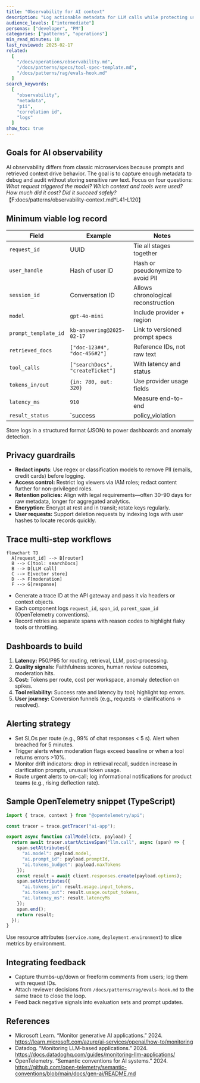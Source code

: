```yaml
---
title: "Observability for AI context"
description: "Log actionable metadata for LLM calls while protecting user privacy and enabling traceability across tools."
audience_levels: ["intermediate"]
personas: ["developer", "PM"]
categories: ["patterns", "operations"]
min_read_minutes: 10
last_reviewed: 2025-02-17
related:
  [
    "/docs/operations/observability.md",
    "/docs/patterns/specs/tool-spec-template.md",
    "/docs/patterns/rag/evals-hook.md"
  ]
search_keywords:
  [
    "observability",
    "metadata",
    "pii",
    "correlation id",
    "logs"
  ]
show_toc: true
---
```


## Goals for AI observability

AI observability differs from classic microservices because prompts and retrieved context drive behavior. The goal is to capture enough metadata to debug and audit without storing sensitive raw text. Focus on four questions: *What request triggered the model? Which context and tools were used? How much did it cost? Did it succeed safely?*【F:docs/patterns/observability-context.md†L41-L120】

## Minimum viable log record

| Field | Example | Notes |
| --- | --- | --- |
| `request_id` | UUID | Tie all stages together |
| `user_handle` | Hash of user ID | Hash or pseudonymize to avoid PII |
| `session_id` | Conversation ID | Allows chronological reconstruction |
| `model` | `gpt-4o-mini` | Include provider + region |
| `prompt_template_id` | `kb-answering@2025-02-17` | Link to versioned prompt specs |
| `retrieved_docs` | `["doc-123#4", "doc-456#2"]` | Reference IDs, not raw text |
| `tool_calls` | `["searchDocs", "createTicket"]` | With latency and status |
| `tokens_in/out` | `{in: 780, out: 320}` | Use provider usage fields |
| `latency_ms` | `910` | Measure end-to-end |
| `result_status` | `success | policy_violation | tool_error` | Normalize enums |

Store logs in a structured format (JSON) to power dashboards and anomaly detection.

## Privacy guardrails

- **Redact inputs**: Use regex or classification models to remove PII (emails, credit cards) before logging.
- **Access control:** Restrict log viewers via IAM roles; redact content further for non-privileged roles.
- **Retention policies:** Align with legal requirements—often 30–90 days for raw metadata, longer for aggregated analytics.
- **Encryption:** Encrypt at rest and in transit; rotate keys regularly.
- **User requests:** Support deletion requests by indexing logs with user hashes to locate records quickly.

## Trace multi-step workflows

```mermaid
flowchart TD
  A[request_id] --> B[router]
  B --> C[tool: searchDocs]
  B --> D[LLM call]
  C --> E[vector store]
  D --> F[moderation]
  F --> G[response]
```

- Generate a trace ID at the API gateway and pass it via headers or context objects.
- Each component logs `request_id`, `span_id`, `parent_span_id` (OpenTelemetry conventions).
- Record retries as separate spans with reason codes to highlight flaky tools or throttling.

## Dashboards to build

1. **Latency:** P50/P95 for routing, retrieval, LLM, post-processing.
2. **Quality signals:** Faithfulness scores, human review outcomes, moderation hits.
3. **Cost:** Tokens per route, cost per workspace, anomaly detection on spikes.
4. **Tool reliability:** Success rate and latency by tool; highlight top errors.
5. **User journey:** Conversion funnels (e.g., requests → clarifications → resolved).

## Alerting strategy

- Set SLOs per route (e.g., 99% of chat responses < 5 s). Alert when breached for 5 minutes.
- Trigger alerts when moderation flags exceed baseline or when a tool returns errors >10%.
- Monitor drift indicators: drop in retrieval recall, sudden increase in clarification prompts, unusual token usage.
- Route urgent alerts to on-call; log informational notifications for product teams (e.g., rising deflection rate).

## Sample OpenTelemetry snippet (TypeScript)

```ts
import { trace, context } from "@opentelemetry/api";

const tracer = trace.getTracer("ai-app");

export async function callModel(ctx, payload) {
  return await tracer.startActiveSpan("llm.call", async (span) => {
    span.setAttributes({
      "ai.model": payload.model,
      "ai.prompt_id": payload.promptId,
      "ai.tokens_budget": payload.maxTokens
    });
    const result = await client.responses.create(payload.options);
    span.setAttributes({
      "ai.tokens_in": result.usage.input_tokens,
      "ai.tokens_out": result.usage.output_tokens,
      "ai.latency_ms": result.latencyMs
    });
    span.end();
    return result;
  });
}
```

Use resource attributes (`service.name`, `deployment.environment`) to slice metrics by environment.

## Integrating feedback

- Capture thumbs-up/down or freeform comments from users; log them with request IDs.
- Attach reviewer decisions from `/docs/patterns/rag/evals-hook.md` to the same trace to close the loop.
- Feed back negative signals into evaluation sets and prompt updates.

## References

- Microsoft Learn. “Monitor generative AI applications.” 2024. <https://learn.microsoft.com/azure/ai-services/openai/how-to/monitoring>
- Datadog. “Monitoring LLM-based applications.” 2024. <https://docs.datadoghq.com/guides/monitoring-llm-applications/>
- OpenTelemetry. “Semantic conventions for AI systems.” 2024. <https://github.com/open-telemetry/semantic-conventions/blob/main/docs/gen-ai/README.md>
